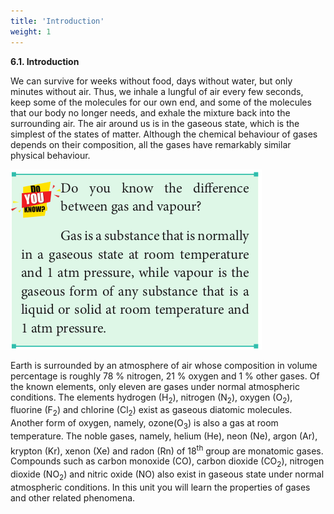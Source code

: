 ```yaml
---
title: 'Introduction'
weight: 1
---
```


**6.1. Introduction**

We can survive for weeks without food, days without water, but only minutes without air. Thus, we inhale a lungful of air every few seconds, keep some of the molecules for our own end, and some of the molecules that our body no longer needs, and exhale the mixture back into the surrounding air. The air around us is in the gaseous state, which is the simplest of the states of matter. Although the chemical behaviour of gases depends on their composition, all the gases have remarkably similar physical behaviour.

![](image.png)


Earth is surrounded by an atmosphere of air whose composition in volume percentage is roughly 78 % nitrogen, 21 % oxygen and 1 % other gases. Of the known elements, only eleven are gases under normal atmospheric conditions. The elements hydrogen 
(H<sub>2</sub>), nitrogen (N<sub>2</sub>), oxygen (O<sub>2</sub>), fluorine (F<sub>2</sub>) and chlorine (Cl<sub>2</sub>) exist as gaseous diatomic molecules. Another form of oxygen, namely, ozone(O<sub>3</sub>) is also a gas at room temperature. The noble gases, namely, helium (He<sub></sub>), neon (Ne), argon (Ar), krypton (Kr), xenon (Xe) and radon (Rn) of 18<sup>th</sup> group are monatomic gases. Compounds such as carbon monoxide (CO), carbon dioxide (CO<sub>2</sub>), nitrogen dioxide (NO<sub>2</sub>) and nitric oxide (NO) also exist in gaseous state under normal atmospheric conditions. In this unit you will learn the properties of gases and other related phenomena.